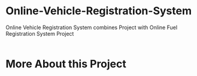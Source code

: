 # Online-Vehicle-Registration-System
Online Vehicle Registration System combines Project with Online Fuel Registration System Project
<br><br>

# More About this Project 
